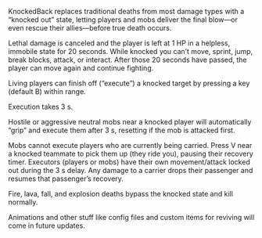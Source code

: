 KnockedBack replaces traditional deaths from most damage types with a “knocked out” state, letting players and mobs deliver the final blow—or even rescue their allies—before true death occurs.

Lethal damage is canceled and the player is left at 1 HP in a helpless, immobile state for 20 seconds. While knocked you can’t move, sprint, jump, break blocks, attack, or interact. After those 20 seconds have passed, the player can move again and continue fighting. 

Living players can finish off (“execute”) a knocked target by pressing a key (default B) within range.

Execution takes 3 s.

Hostile or aggressive neutral mobs near a knocked player will automatically “grip” and execute them after 3 s, resetting if the mob is attacked first.

Mobs cannot execute players who are currently being carried. Press V near a knocked teammate to pick them up (they ride you), pausing their recovery timer. Executors (players or mobs) have their own movement/attack locked out during the 3 s delay. Any damage to a carrier drops their passenger and resumes that passenger’s recovery.

Fire, lava, fall, and explosion deaths bypass the knocked state and kill normally.

Animations and other stuff like config files and custom items for reviving will come in future updates.
